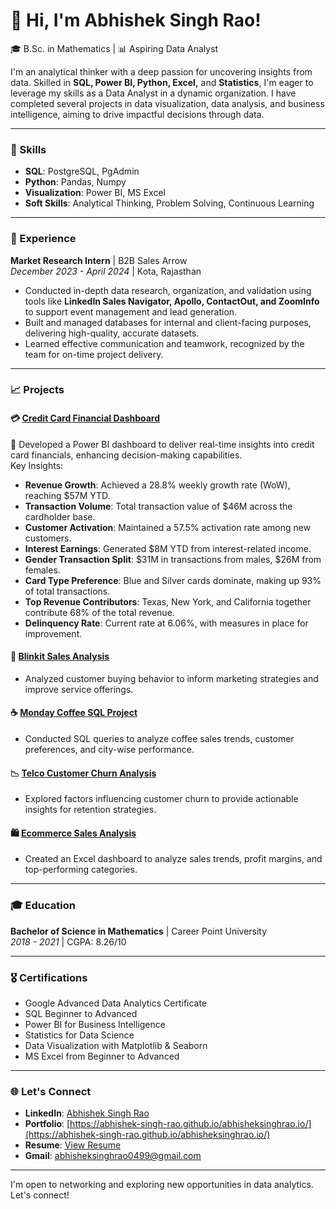 # 👋 Hi, I'm Abhishek Singh Rao!
🎓 B.Sc. in Mathematics | 📊 Aspiring Data Analyst

I'm an analytical thinker with a deep passion for uncovering insights from data. Skilled in **SQL, Power BI, Python, Excel,** and **Statistics**, I'm eager to leverage my skills as a Data Analyst in a dynamic organization. I have completed several projects in data visualization, data analysis, and business intelligence, aiming to drive impactful decisions through data.

---

### 🚀 Skills
- **SQL**: PostgreSQL, PgAdmin
- **Python**: Pandas, Numpy
- **Visualization**: Power BI, MS Excel
- **Soft Skills**: Analytical Thinking, Problem Solving, Continuous Learning

---

### 💼 Experience
**Market Research Intern** | B2B Sales Arrow  
_December 2023 - April 2024_ | Kota, Rajasthan  
- Conducted in-depth data research, organization, and validation using tools like **LinkedIn Sales Navigator, Apollo, ContactOut, and ZoomInfo** to support event management and lead generation.
- Built and managed databases for internal and client-facing purposes, delivering high-quality, accurate datasets.
- Learned effective communication and teamwork, recognized by the team for on-time project delivery.

---

### 📈 Projects
#### 💳 [Credit Card Financial Dashboard](https://github.com/Abhishek-Singh-Rao/Credit_Card_Dashboard)
🎉 Developed a Power BI dashboard to deliver real-time insights into credit card financials, enhancing decision-making capabilities.  
Key Insights:
- **Revenue Growth**: Achieved a 28.8% weekly growth rate (WoW), reaching $57M YTD.
- **Transaction Volume**: Total transaction value of $46M across the cardholder base.
- **Customer Activation**: Maintained a 57.5% activation rate among new customers.
- **Interest Earnings**: Generated $8M YTD from interest-related income.
- **Gender Transaction Split**: $31M in transactions from males, $26M from females.
- **Card Type Preference**: Blue and Silver cards dominate, making up 93% of total transactions.
- **Top Revenue Contributors**: Texas, New York, and California together contribute 68% of the total revenue.
- **Delinquency Rate**: Current rate at 6.06%, with measures in place for improvement.

#### 🛒 [Blinkit Sales Analysis](https://github.com/Abhishek-Singh-Rao/Blinkit-Analysis)
- Analyzed customer buying behavior to inform marketing strategies and improve service offerings.

#### ☕ [Monday Coffee SQL Project](https://github.com/Abhishek-Singh-Rao/Monday_Coffee_SQL_Project)
- Conducted SQL queries to analyze coffee sales trends, customer preferences, and city-wise performance.

#### 📉 [Telco Customer Churn Analysis](https://github.com/Abhishek-Singh-Rao/Telco_Customer_Churn_Analysis)
- Explored factors influencing customer churn to provide actionable insights for retention strategies.

#### 🛍️ [Ecommerce Sales Analysis](https://github.com/Abhishek-Singh-Rao/Ecommerce-Sales-Analysis)
- Created an Excel dashboard to analyze sales trends, profit margins, and top-performing categories.

---

### 🎓 Education
**Bachelor of Science in Mathematics** | Career Point University  
_2018 - 2021_ | CGPA: 8.26/10

---

### 🎖️ Certifications
- Google Advanced Data Analytics Certificate
- SQL Beginner to Advanced
- Power BI for Business Intelligence
- Statistics for Data Science
- Data Visualization with Matplotlib & Seaborn
- MS Excel from Beginner to Advanced

---

### 🌐 Let's Connect
- **LinkedIn**: [Abhishek Singh Rao](https://www.linkedin.com/in/abhishek-singh-rao-3370b21a1/)
- **Portfolio**: [https://abhishek-singh-rao.github.io/abhisheksinghrao.io/](https://abhishek-singh-rao.github.io/abhisheksinghrao.io/)
- **Resume**: [View Resume](https://drive.google.com/file/d/1PE18yWWQtOrclusEW4TQpkhIjlakHtDR/view?usp=sharing)
- **Gmail**: [abhisheksinghrao0499@gmail.com](mailto:abhisheksinghrao0499@gmail.com)



---

I'm open to networking and exploring new opportunities in data analytics. Let's connect!
